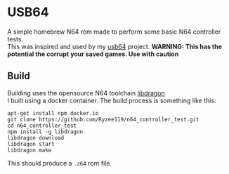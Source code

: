 # USB64
A simple homebrew N64 rom made to perform some basic N64 controller tests.  
This was inspired and used by my [usb64](https://github.com/Ryzee119/usb64) project.
**WARNING: This has the potential the corrupt your saved games. Use with caution**

## Build
Building uses the opensource N64 toolchain [libdragon](https://github.com/DragonMinded/libdragon)  
I built using a docker container. The build process is something like this:
```
apt-get install npm docker.io
git clone https://github.com/Ryzee119/n64_controller_test.git
cd n64_controller_test
npm install -g libdragon
libdragon download
libdragon start
libdragon make
```
This should produce a `.z64` rom file.